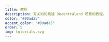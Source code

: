 ```yaml
---
title: 教程
description: 有关如何构建 Decentraland 场景的教程。
color: "#00ada5"
accent_color: "#00ada5"
order: 5
img: tutorials.svg
---
```

